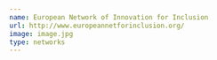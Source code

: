 ```yaml
---
name: European Network of Innovation for Inclusion
url: http://www.europeannetforinclusion.org/
image: image.jpg
type: networks
---
```


